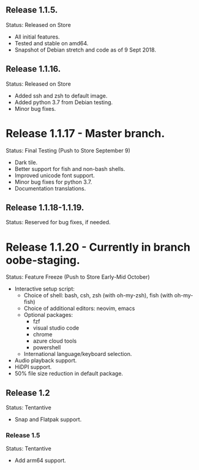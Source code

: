 ## Release 1.1.5.

Status: Released on Store

- All initial features.
- Tested and stable on amd64.
- Snapshot of Debian stretch and code as of 9 Sept 2018.

## Release 1.1.16.

Status: Released on Store

- Added ssh and zsh to default image.
- Added python 3.7 from Debian testing.
- Minor bug fixes.

# Release 1.1.17 - Master branch.

Status: Final Testing (Push to Store September 9)

- Dark tile.
- Better support for fish and non-bash shells.
- Improved unicode font support.
- Minor bug fixes for python 3.7.
- Documentation translations.

## Release 1.1.18-1.1.19.

Status: Reserved for bug fixes, if needed.

# Release 1.1.20 - Currently in branch oobe-staging.

Status: Feature Freeze (Push to Store Early-Mid October)

- Interactive setup script:
  - Choice of shell: bash, csh, zsh (with oh-my-zsh), fish (with oh-my-fish)
  - Choice of additional editors: neovim, emacs
  - Optional packages:
    - fzf
    - visual studio code
    - chrome
    - azure cloud tools
    - powershell
  - International language/keyboard selection.
- Audio playback support.
- HiDPI support.
- 50% file size reduction in default package.

## Release 1.2

Status: Tentantive

- Snap and Flatpak support.

### Release 1.5

Status: Tentantive

- Add arm64 support.

